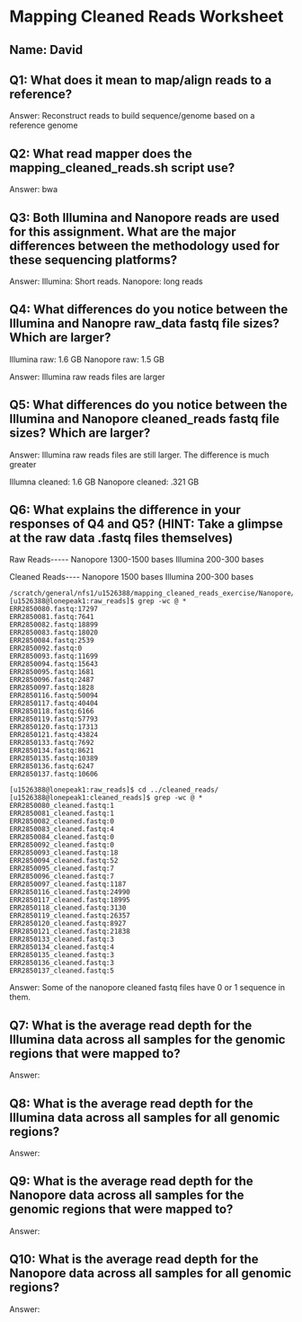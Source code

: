 # Mapping Cleaned Reads Worksheet

<!--- Write name below --->
## Name: David

<!--- For this worksheet, answer the following questions --->

## Q1: What does it mean to map/align reads to a reference?
Answer: Reconstruct reads to build sequence/genome based on a reference genome

## Q2: What read mapper does the mapping_cleaned_reads.sh script use?
Answer: bwa

## Q3: Both Illumina and Nanopore reads are used for this assignment. What are the major differences between the methodology used for these sequencing platforms?
Answer: Illumina: Short reads. Nanopore: long reads

## Q4: What differences do you notice between the Illumina and Nanopre raw_data fastq file sizes? Which are larger?
Illumina raw: 1.6 GB
Nanopore raw: 1.5 GB

Answer: Illumina raw reads files are larger

## Q5: What differences do you notice between the Illumina and Nanopore cleaned_reads fastq file sizes? Which are larger?
Answer: Illumina raw reads files are still larger. The difference is much greater

Illumna cleaned: 1.6 GB
Nanopore cleaned: .321 GB

## Q6: What explains the difference in your responses of Q4 and Q5? (HINT: Take a glimpse at the raw data .fastq files themselves)

Raw Reads-----
Nanopore 1300-1500 bases
Illumina 200-300 bases

Cleaned Reads----
Nanopore 1500 bases
Illumina 200-300 bases

```
/scratch/general/nfs1/u1526388/mapping_cleaned_reads_exercise/Nanopore/raw_reads
[u1526388@lonepeak1:raw_reads]$ grep -wc @ *
ERR2850080.fastq:17297
ERR2850081.fastq:7641
ERR2850082.fastq:18899
ERR2850083.fastq:18020
ERR2850084.fastq:2539
ERR2850092.fastq:0
ERR2850093.fastq:11699
ERR2850094.fastq:15643
ERR2850095.fastq:1681
ERR2850096.fastq:2487
ERR2850097.fastq:1828
ERR2850116.fastq:50094
ERR2850117.fastq:40404
ERR2850118.fastq:6166
ERR2850119.fastq:57793
ERR2850120.fastq:17313
ERR2850121.fastq:43824
ERR2850133.fastq:7692
ERR2850134.fastq:8621
ERR2850135.fastq:10389
ERR2850136.fastq:6247
ERR2850137.fastq:10606

[u1526388@lonepeak1:raw_reads]$ cd ../cleaned_reads/
[u1526388@lonepeak1:cleaned_reads]$ grep -wc @ *
ERR2850080_cleaned.fastq:1
ERR2850081_cleaned.fastq:1
ERR2850082_cleaned.fastq:0
ERR2850083_cleaned.fastq:4
ERR2850084_cleaned.fastq:0
ERR2850092_cleaned.fastq:0
ERR2850093_cleaned.fastq:18
ERR2850094_cleaned.fastq:52
ERR2850095_cleaned.fastq:7
ERR2850096_cleaned.fastq:7
ERR2850097_cleaned.fastq:1187
ERR2850116_cleaned.fastq:24990
ERR2850117_cleaned.fastq:18995
ERR2850118_cleaned.fastq:3130
ERR2850119_cleaned.fastq:26357
ERR2850120_cleaned.fastq:8927
ERR2850121_cleaned.fastq:21838
ERR2850133_cleaned.fastq:3
ERR2850134_cleaned.fastq:4
ERR2850135_cleaned.fastq:3
ERR2850136_cleaned.fastq:3
ERR2850137_cleaned.fastq:5

```
Answer: Some of the nanopore cleaned fastq files have 0 or 1 sequence in them.

## Q7: What is the average read depth for the Illumina data across all samples for the genomic regions that were mapped to?
Answer:

## Q8: What is the average read depth for the Illumina data across all samples for all genomic regions?
Answer:

## Q9: What is the average read depth for the Nanopore data across all samples for the genomic regions that were mapped to?
Answer:

## Q10: What is the average read depth for the Nanopore data across all samples for all genomic regions?
Answer:

